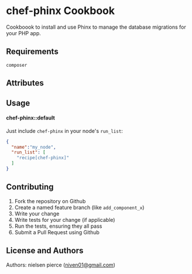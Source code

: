 chef-phinx Cookbook
===================
Cookboook to install and use Phinx to manage the database migrations for your PHP app.  

Requirements
------------
`composer`  


Attributes
----------

Usage
-----
#### chef-phinx::default

Just include `chef-phinx` in your node's `run_list`:

```json
{
  "name":"my_node",
  "run_list": [
    "recipe[chef-phinx]"
  ]
}
```

Contributing
------------

1. Fork the repository on Github
2. Create a named feature branch (like `add_component_x`)
3. Write your change
4. Write tests for your change (if applicable)
5. Run the tests, ensuring they all pass
6. Submit a Pull Request using Github

License and Authors
-------------------
Authors: nielsen pierce (niven01@gmail.com)
